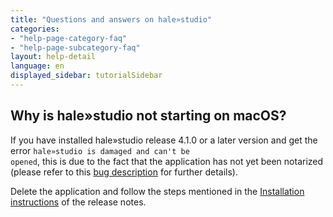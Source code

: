 ```yaml
---
title: "Questions and answers on hale»studio"
categories:
- "help-page-category-faq"
- "help-page-subcategory-faq"
layout: help-detail
language: en
displayed_sidebar: tutorialSidebar
---
```


<h2>Why is hale»studio not starting on macOS?</h2>

If you have installed hale»studio release 4.1.0 or a later version and get the error <code>hale»studio is damaged and can't be opened</code>, this is due to the fact that the application has not yet been notarized (please refer to this <a target="_blank" href="https://github.com/halestudio/hale/issues/908">bug description</a> for further details).

Delete the application and follow the steps mentioned in the <a target="_blank" href="https://github.com/halestudio/hale/releases/tag/4.1.0"> Installation instructions</a> of the release notes.
